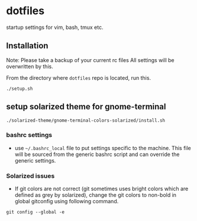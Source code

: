 dotfiles
========

startup settings for vim, bash, tmux etc.

## Installation
Note: Please take a backup of your current rc files
All settings will be overwritten by this.

From the directory where `dotfiles` repo is located, run this.
```
./setup.sh
```
## setup solarized theme for gnome-terminal
```
./solarized-theme/gnome-terminal-colors-solarized/install.sh
```

### bashrc settings
- use `~/.bashrc_local` file to put settings specific to the machine. This file will be sourced from the generic bashrc script and can override the generic settings.

### Solarized issues
- If git colors are not correct (git sometimes uses bright colors which are defined as grey by solarized),
  change the git colors to non-bold in global gitconfig using following command.
```
git config --global -e
```
